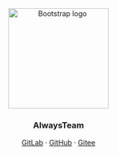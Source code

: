 <div align="center">
  <a href="https://team.zhangsifan.com">
    <img src="https://s2.loli.net/2025/08/29/1VypZXtYa3zireJ.jpg" alt="Bootstrap logo" width="200" >
  </a>
</div>

<h3 align="center">AlwaysTeam</h3>

<div align="center">
  <a href="https://gitlab.com/AlwaysTeam">GitLab</a>
  ·
  <a href="https://github.com/AlwaysTeam">GitHub</a>
    ·
  <a href="https://gitee.com/AlwaysTeam">Gitee</a>
</div>
